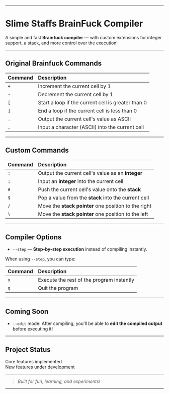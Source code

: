 
---

# Slime Staffs BrainFuck Compiler

A simple and fast **Brainfuck compiler** — with custom extensions for integer support, a stack, and more control over the execution!

---

## Original Brainfuck Commands

| Command | Description |
|:--------|:------------|
| `+` | Increment the current cell by 1 |
| `-` | Decrement the current cell by 1 |
| `[` | Start a loop if the current cell is greater than 0 |
| `]` | End a loop if the current cell is less than 0 |
| `.` | Output the current cell's value as ASCII |
| `,` | Input a character (ASCII) into the current cell |

---

## Custom Commands

| Command | Description |
|:--------|:------------|
| `:` | Output the current cell's value as an **integer** |
| `;` | Input an **integer** into the current cell |
| `#` | Push the current cell's value onto the **stack** |
| `$` | Pop a value from the **stack** into the current cell |
| `/` | Move the **stack pointer** one position to the right |
| `\` | Move the **stack pointer** one position to the left |

---

##  Compiler Options

- `--step` — **Step-by-step execution** instead of compiling instantly.

When using `--step`, you can type:

| Command | Description |
|:--------|:------------|
| `x` | Execute the rest of the program instantly |
| `q` | Quit the program |

---

## Coming Soon

- `--edit` mode: After compiling, you'll be able to **edit the compiled output** before executing it!

---

## Project Status

Core features implemented  
New features under development  

---

> *Built for fun, learning, and experiments!*

---
